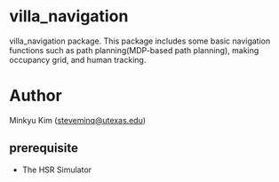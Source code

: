 # villa_navigation
villa_navigation package. This package includes some basic navigation functions such as path planning(MDP-based path planning), making occupancy grid, and human tracking. 

# Author
Minkyu Kim (steveminq@utexas.edu)

## prerequisite
* The HSR Simulator

 
